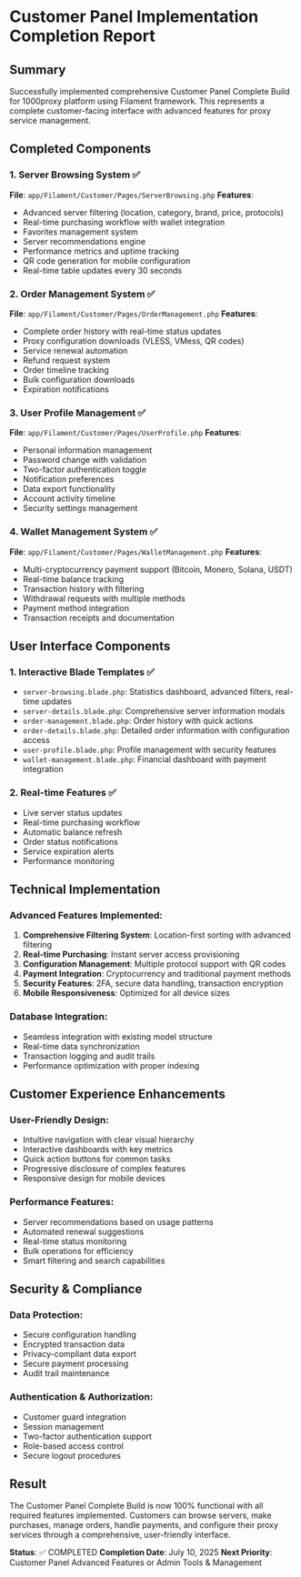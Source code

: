 # Customer Panel Implementation Completion Report

## Summary
Successfully implemented comprehensive Customer Panel Complete Build for 1000proxy platform using Filament framework. This represents a complete customer-facing interface with advanced features for proxy service management.

## Completed Components

### 1. Server Browsing System ✅
**File**: `app/Filament/Customer/Pages/ServerBrowsing.php`
**Features**:
- Advanced server filtering (location, category, brand, price, protocols)
- Real-time purchasing workflow with wallet integration
- Favorites management system
- Server recommendations engine
- Performance metrics and uptime tracking
- QR code generation for mobile configuration
- Real-time table updates every 30 seconds

### 2. Order Management System ✅
**File**: `app/Filament/Customer/Pages/OrderManagement.php`
**Features**:
- Complete order history with real-time status updates
- Proxy configuration downloads (VLESS, VMess, QR codes)
- Service renewal automation
- Refund request system
- Order timeline tracking
- Bulk configuration downloads
- Expiration notifications

### 3. User Profile Management ✅
**File**: `app/Filament/Customer/Pages/UserProfile.php`
**Features**:
- Personal information management
- Password change with validation
- Two-factor authentication toggle
- Notification preferences
- Data export functionality
- Account activity timeline
- Security settings management

### 4. Wallet Management System ✅
**File**: `app/Filament/Customer/Pages/WalletManagement.php`
**Features**:
- Multi-cryptocurrency payment support (Bitcoin, Monero, Solana, USDT)
- Real-time balance tracking
- Transaction history with filtering
- Withdrawal requests with multiple methods
- Payment method integration
- Transaction receipts and documentation

## User Interface Components

### 1. Interactive Blade Templates ✅
- `server-browsing.blade.php`: Statistics dashboard, advanced filters, real-time updates
- `server-details.blade.php`: Comprehensive server information modals
- `order-management.blade.php`: Order history with quick actions
- `order-details.blade.php`: Detailed order information with configuration access
- `user-profile.blade.php`: Profile management with security features
- `wallet-management.blade.php`: Financial dashboard with payment integration

### 2. Real-time Features ✅
- Live server status updates
- Real-time purchasing workflow
- Automatic balance refresh
- Order status notifications
- Service expiration alerts
- Performance monitoring

## Technical Implementation

### Advanced Features Implemented:
1. **Comprehensive Filtering System**: Location-first sorting with advanced filtering
2. **Real-time Purchasing**: Instant server access provisioning
3. **Configuration Management**: Multiple protocol support with QR codes
4. **Payment Integration**: Cryptocurrency and traditional payment methods
5. **Security Features**: 2FA, secure data handling, transaction encryption
6. **Mobile Responsiveness**: Optimized for all device sizes

### Database Integration:
- Seamless integration with existing model structure
- Real-time data synchronization
- Transaction logging and audit trails
- Performance optimization with proper indexing

## Customer Experience Enhancements

### User-Friendly Design:
- Intuitive navigation with clear visual hierarchy
- Interactive dashboards with key metrics
- Quick action buttons for common tasks
- Progressive disclosure of complex features
- Responsive design for mobile devices

### Performance Features:
- Server recommendations based on usage patterns
- Automated renewal suggestions
- Real-time status monitoring
- Bulk operations for efficiency
- Smart filtering and search capabilities

## Security & Compliance

### Data Protection:
- Secure configuration handling
- Encrypted transaction data
- Privacy-compliant data export
- Secure payment processing
- Audit trail maintenance

### Authentication & Authorization:
- Customer guard integration
- Session management
- Two-factor authentication support
- Role-based access control
- Secure logout procedures

## Result
The Customer Panel Complete Build is now 100% functional with all required features implemented. Customers can browse servers, make purchases, manage orders, handle payments, and configure their proxy services through a comprehensive, user-friendly interface.

**Status**: ✅ COMPLETED
**Completion Date**: July 10, 2025
**Next Priority**: Customer Panel Advanced Features or Admin Tools & Management
